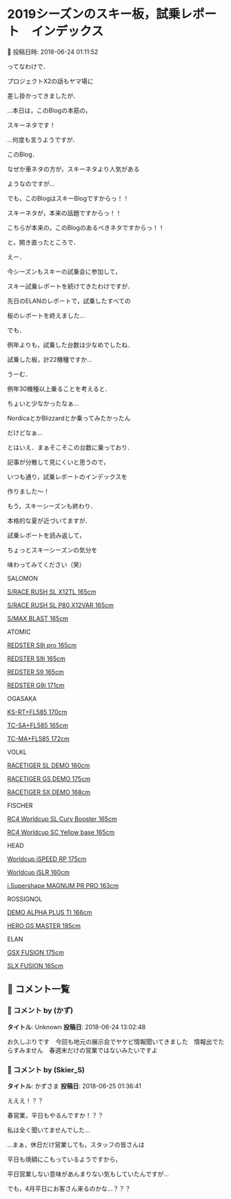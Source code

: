 # 2019シーズンのスキー板，試乗レポート　インデックス

📅 投稿日時: 2018-06-24 01:11:52

ってなわけで．


プロジェクトX2の話もヤマ場に


差し掛かってきましたが．


…本日は，このBlogの本筋の，


スキーネタです！





…何度も言うようですが．


このBlog．


なぜか車ネタの方が，スキーネタより人気がある


ようなのですが…


でも，このBlogはスキーBlogですからっ！！


スキーネタが，本来の話題ですからっ！！


こちらが本来の，このBlogのあるべきネタですからっ！！





と，開き直ったところで．


えー．


今シーズンもスキーの試乗会に参加して，


スキー試乗レポートを続けてきたわけですが．


先日のELANのレポートで，試乗したすべての


板のレポートを終えました…





でも．


例年よりも，試乗した台数は少なめでしたね．


試乗した板，計22機種ですか…


うーむ．


例年30機種以上乗ることを考えると．


ちょいと少なかったなぁ…


NordicaとかBlizzardとか乗ってみたかったん


だけどなぁ…





とはいえ．まぁそこそこの台数に乗っており．


記事が分散して見にくいと思うので，


いつも通り，試乗レポートのインデックスを


作りました～！





もう，スキーシーズンも終わり．


本格的な夏が近づいてますが．


試乗レポートを読み返して，


ちょっとスキーシーズンの気分を


味わってみてください（笑）





SALOMON


[S/RACE RUSH SL X12TL 165cm](e7234c75d62175068501bfd15e339068e.md)


[S/RACE RUSH SL P80 X12VAR 165cm](e7234c75d62175068501bfd15e339068e.md)


[S/MAX BLAST 165cm](eff87cecc9dd145c0278e99abfd187e9c.md)





ATOMIC


[REDSTER S9i pro 165cm](eb26e0cc1b7cd490f029edb50f7a98cdb.md)


[REDSTER S9i 165cm](eb26e0cc1b7cd490f029edb50f7a98cdb.md)


[REDSTER S9 165cm](ebf2a64fad3bb04deed5cdfa8cd05e0a1.md)


[REDSTER G9i 171cm](e652bd95dc4b4edbfc74064f355b2fdae.md)





OGASAKA


[KS-RT+FL585 170cm](e1d47f5d2d5b40e7db173b1d9e1f85ce0.md)


[TC-SA+FL585 165cm](ede866bd3718197b092b000e9db3c33e3.md)


[TC-MA+FL585 172cm](ede866bd3718197b092b000e9db3c33e3.md)





VOLKL


[RACETIGER SL DEMO 160cm](e9300229c8911d9331cdb067664088050.md)


[RACETIGER GS DEMO 175cm](eb40d46bcca5e521517817fb5510019ea.md)


[RACETIGER SX DEMO 168cm](e89ea8c9cc3ae1b74028f27dd6c297d91.md)





FISCHER


[RC4 Worldcup SL Curv Booster 165cm](e55663687c26016f7921cdfb85c72943d.md)


[RC4 Worldcup SC Yellow base 165cm](e55663687c26016f7921cdfb85c72943d.md)





HEAD


[Worldcup iSPEED RP 175cm](e8de97b1d35dcc42f6bbf6b8491098616.md)


[Worldcup iSLR 160cm](e8de97b1d35dcc42f6bbf6b8491098616.md)


[i.Supershape MAGNUM PR PRO 163cm](e69931e1ba0f52226a13698dd3a3f1d75.md)





ROSSIGNOL


[DEMO ALPHA PLUS TI 166cm](e813a6e83303f6e0fa3a16293972811d5.md)


[HERO GS MASTER 185cm](e17a6b9a3c6d22fc1d81cf73c1927f610.md)





ELAN


[GSX FUSION 175cm](ef0b13eac25182cbba129a23419268ea5.md)


[SLX FUSION 165cm](ec1d9a6f6ef20e03877f2dcfc65010621.md)

## 💬 コメント一覧

### 💬 コメント by (かず)
**タイトル**: Unknown
**投稿日**: 2018-06-24 13:02:48

お久しぶりです　今回も地元の展示会でヤケビ情報聞いてきました　情報出でたらすみません　春週末だけの営業ではないみたいですよ

### 💬 コメント by (Skier_S)
**タイトル**: かずさま
**投稿日**: 2018-06-25 01:36:41

えええ！？？

春営業，平日もやるんですか！？？

私は全く聞いてませんでした…



…まぁ，休日だけ営業しても，スタッフの皆さんは

平日も焼額にこもっているようですから，

平日営業しない意味があんまりない気もしていたんですが…

でも，4月平日にお客さん来るのかな…？？？

